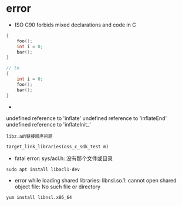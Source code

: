 # error 

- ISO C90 forbids mixed declarations and code in C
```c
{
    foo();
    int i = 0;
    bar();
}

// to
{
    int i = 0;
    foo();
    bar();
}
```

- 
undefined reference to 'inflate'
undefined reference to 'inflateEnd'
undefined reference to 'inflateInit_'
```shell
libz.a的链接顺序问题

target_link_libraries(oss_c_sdk_test m)
```

- fatal error: sys/acl.h: 没有那个文件或目录
```shell
sudo apt install libacl1-dev
```

- error while loading shared libraries: libnsl.so.1: cannot open shared object file: No such file or directory
```shell
yum install libnsl.x86_64
```
